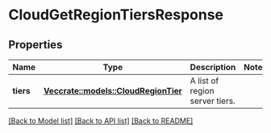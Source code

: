 # CloudGetRegionTiersResponse

## Properties

Name | Type | Description | Notes
------------ | ------------- | ------------- | -------------
**tiers** | [**Vec<crate::models::CloudRegionTier>**](CloudRegionTier.md) | A list of region server tiers. | 

[[Back to Model list]](../README.md#documentation-for-models) [[Back to API list]](../README.md#documentation-for-api-endpoints) [[Back to README]](../README.md)


